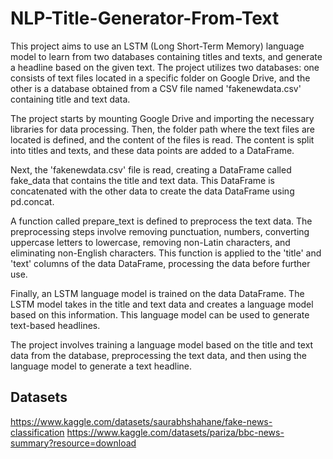 # NLP-Title-Generator-From-Text
This project aims to use an LSTM (Long Short-Term Memory) language model to learn from two databases containing titles and texts, and generate a headline based on the given text. The project utilizes two databases: one consists of text files located in a specific folder on Google Drive, and the other is a database obtained from a CSV file named 'fakenewdata.csv' containing title and text data.

The project starts by mounting Google Drive and importing the necessary libraries for data processing. Then, the folder path where the text files are located is defined, and the content of the files is read. The content is split into titles and texts, and these data points are added to a DataFrame.

Next, the 'fakenewdata.csv' file is read, creating a DataFrame called fake_data that contains the title and text data. This DataFrame is concatenated with the other data to create the data DataFrame using pd.concat.

A function called prepare_text is defined to preprocess the text data. The preprocessing steps involve removing punctuation, numbers, converting uppercase letters to lowercase, removing non-Latin characters, and eliminating non-English characters. This function is applied to the 'title' and 'text' columns of the data DataFrame, processing the data before further use.

Finally, an LSTM language model is trained on the data DataFrame. The LSTM model takes in the title and text data and creates a language model based on this information. This language model can be used to generate text-based headlines.

The project involves training a language model based on the title and text data from the database, preprocessing the text data, and then using the language model to generate a text headline.

## Datasets
https://www.kaggle.com/datasets/saurabhshahane/fake-news-classification
https://www.kaggle.com/datasets/pariza/bbc-news-summary?resource=download
